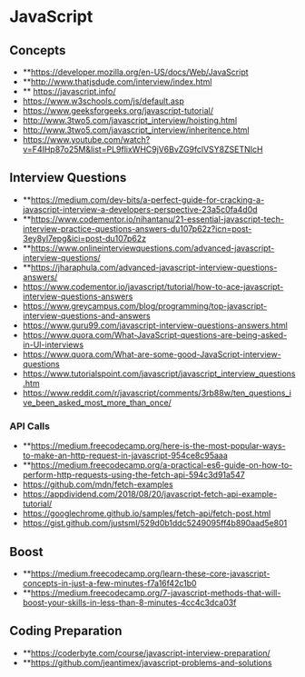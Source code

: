 # JavaScript #

## Concepts ##
* **https://developer.mozilla.org/en-US/docs/Web/JavaScript
* **http://www.thatjsdude.com/interview/index.html
* ** https://javascript.info/
* https://www.w3schools.com/js/default.asp
* https://www.geeksforgeeks.org/javascript-tutorial/
* http://www.3two5.com/javascript_interview/hoisting.html
* http://www.3two5.com/javascript_interview/inheritence.html
* https://www.youtube.com/watch?v=F4IHp87o25M&list=PL9flixWHC9jV6BvZG9fclVSY8ZSETNIcH

## Interview Questions ##
* **https://medium.com/dev-bits/a-perfect-guide-for-cracking-a-javascript-interview-a-developers-perspective-23a5c0fa4d0d
* **https://www.codementor.io/nihantanu/21-essential-javascript-tech-interview-practice-questions-answers-du107p62z?icn=post-3ey8yl7epg&ici=post-du107p62z
* **https://www.onlineinterviewquestions.com/advanced-javascript-interview-questions/
* **https://jharaphula.com/advanced-javascript-interview-questions-answers/
* https://www.codementor.io/javascript/tutorial/how-to-ace-javascript-interview-questions-answers
* https://www.greycampus.com/blog/programming/top-javascript-interview-questions-and-answers
* https://www.guru99.com/javascript-interview-questions-answers.html
* https://www.quora.com/What-JavaScript-questions-are-being-asked-in-UI-interviews
* https://www.quora.com/What-are-some-good-JavaScript-interview-questions
* https://www.tutorialspoint.com/javascript/javascript_interview_questions.htm
* https://www.reddit.com/r/javascript/comments/3rb88w/ten_questions_ive_been_asked_most_more_than_once/


### API Calls ###
* **https://medium.freecodecamp.org/here-is-the-most-popular-ways-to-make-an-http-request-in-javascript-954ce8c95aaa
* **https://medium.freecodecamp.org/a-practical-es6-guide-on-how-to-perform-http-requests-using-the-fetch-api-594c3d91a547
* https://github.com/mdn/fetch-examples
* https://appdividend.com/2018/08/20/javascript-fetch-api-example-tutorial/
* https://googlechrome.github.io/samples/fetch-api/fetch-post.html
* https://gist.github.com/justsml/529d0b1ddc5249095ff4b890aad5e801

## Boost ##
* **https://medium.freecodecamp.org/learn-these-core-javascript-concepts-in-just-a-few-minutes-f7a16f42c1b0
* **https://medium.freecodecamp.org/7-javascript-methods-that-will-boost-your-skills-in-less-than-8-minutes-4cc4c3dca03f

## Coding Preparation ##
* **https://coderbyte.com/course/javascript-interview-preparation/
* **https://github.com/jeantimex/javascript-problems-and-solutions
